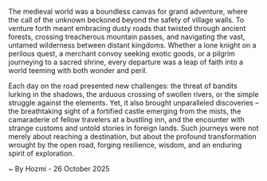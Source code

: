 
The medieval world was a boundless canvas for grand adventure, where the call of the unknown beckoned beyond the safety of village walls. To venture forth meant embracing dusty roads that twisted through ancient forests, crossing treacherous mountain passes, and navigating the vast, untamed wilderness between distant kingdoms. Whether a lone knight on a perilous quest, a merchant convoy seeking exotic goods, or a pilgrim journeying to a sacred shrine, every departure was a leap of faith into a world teeming with both wonder and peril.

Each day on the road presented new challenges: the threat of bandits lurking in the shadows, the arduous crossing of swollen rivers, or the simple struggle against the elements. Yet, it also brought unparalleled discoveries – the breathtaking sight of a fortified castle emerging from the mists, the camaraderie of fellow travelers at a bustling inn, and the encounter with strange customs and untold stories in foreign lands. Such journeys were not merely about reaching a destination, but about the profound transformation wrought by the open road, forging resilience, wisdom, and an enduring spirit of exploration.

~ By Hozmi - 26 October 2025
